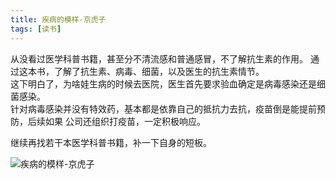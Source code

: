 ```yaml
---
title: 疾病的模样-京虎子
tags: [读书]
---
```

从没看过医学科普书籍，甚至分不清流感和普通感冒，不了解抗生素的作用。
通过这本书，了解了抗生素、病毒、细菌，以及医生的抗生素情节。   
这下明白了，为啥娃生病的时候去医院，医生首先要求验血确定是病毒感染还是细菌感染。   
针对病毒感染并没有特效药，基本都是依靠自己的抵抗力去抗，疫苗倒是能提前预防，后续如果
公司还组织打疫苗，一定积极响应。   

继续再找若干本医学科普书籍，补一下自身的短板。


![疾病的模样-京虎子](/images/京虎子.svg)<br/>
